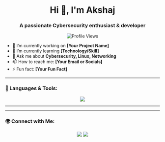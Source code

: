 <h1 align="center">Hi 👋, I'm Akshaj</h1>
<h3 align="center">A passionate Cybersecurity enthusiast & developer</h3>

<p align="center">
  <img src="https://komarev.com/ghpvc/?username=YourGitHubUsername&label=Profile%20Views&color=0e75b6&style=flat" alt="Profile Views" />
</p>

- 🔭 I’m currently working on **[Your Project Name]**
- 🌱 I’m currently learning **[Technology/Skill]**
- 💬 Ask me about **Cybersecurity, Linux, Networking**
- 📫 How to reach me: **[Your Email or Socials]**
- ⚡ Fun fact: **[Your Fun Fact]**

---

### 🚀 Languages & Tools:
<p align="center">
  <a href="#"><img src="https://skillicons.dev/icons?i=python,linux,docker,git,github,bash,raspberrypi&theme=light" /></a>
</p>

---
<!--
### 📊 GitHub Stats:
<p align="center">
  <img width="48%" src="https://github-readme-stats.vercel.app/api?username=2smakshaj6&show_icons=true&theme=tokyonight" />
  <img width="48%" src="https://github-readme-streak-stats.herokuapp.com/?user=2smakshaj6&theme=tokyonight" />
</p>
-->
---

### 🌍 Connect with Me:
<p align="center">
  <a href="https://linkedin.com/in/akshajsm" target="_blank"><img align="center" src="https://img.shields.io/badge/-LinkedIn-blue?style=for-the-badge&logo=linkedin" /></a>
  <a href="mailto:akshajsh@buffalo.edu" target="_blank"><img align="center" src="https://img.shields.io/badge/-Email-red?style=for-the-badge&logo=gmail" /></a>
</p>
